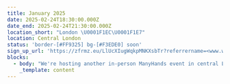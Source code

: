 ```yaml
---
title: January 2025
date: 2025-02-24T18:30:00.000Z
date_end: 2025-02-24T21:30:00.000Z
location_short: "London \U0001F1EC\U0001F1E7"
location: Central London
status: 'border-[#FF9325] bg-[#F3EDE0] soon'
sign_up_url: 'https://zfrmz.eu/LlUcXIugWqkpMNKXsbTr?referrername=<www.wearemanyhands.com>'
blocks:
  - body: "We're hosting another in-person ManyHands event in central London and we'd love to see you there.\U0001F918\n\nOur ManyHands January 2025 edition is brought to you by Digital Product People!\n\nWith our randomiser spinning up a unique product challenge on the night and speakers on board to spark inspiration, you're guaranteed a fun & creative evening! \U0001F64C\n\nGet ready to connect, learn, and collaborate with like-minded digital product enthusiasts. Network with likeminded pros, explore fun product challenges, and join our community of experts.\n\nWe'll provide great talks, hot pizza and cold drinks. What more would you like?!\n\nSee you there!\n"
    _template: content
---
```


